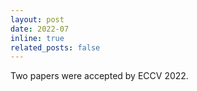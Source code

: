 ```yaml
---
layout: post
date: 2022-07
inline: true
related_posts: false
---
```


Two papers were accepted by ECCV 2022.

